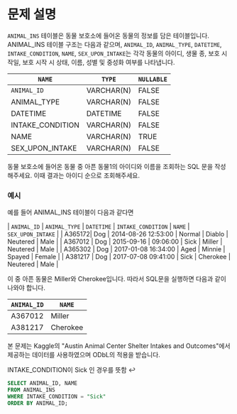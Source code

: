 # 문제 설명
`ANIMAL_INS` 테이블은 동물 보호소에 들어온 동물의 정보를 담은 테이블입니다. ANIMAL_INS 테이블 구조는 다음과 같으며, `ANIMAL_ID`, `ANIMAL_TYPE`, `DATETIME`, `INTAKE_CONDITION`, `NAME`, `SEX_UPON_INTAKE`는 각각 동물의 아이디, 생물 종, 보호 시작일, 보호 시작 시 상태, 이름, 성별 및 중성화 여부를 나타냅니다.

| `NAME` | `TYPE` | `NULLABLE` |
| --- | --- | --- |
| `ANIMAL_ID` | VARCHAR(N) | FALSE |
| ANIMAL_TYPE | VARCHAR(N) | FALSE |
| DATETIME | DATETIME | FALSE |
| INTAKE_CONDITION | VARCHAR(N) | FALSE |
| NAME | VARCHAR(N) | TRUE |
| SEX_UPON_INTAKE | VARCHAR(N) | FALSE |
동물 보호소에 들어온 동물 중 아픈 동물1의 아이디와 이름을 조회하는 SQL 문을 작성해주세요. 이때 결과는 아이디 순으로 조회해주세요.

### 예시
예를 들어 ANIMAL_INS 테이블이 다음과 같다면

| `ANIMAL_ID` | `ANIMAL_TYPE` | `DATETIME` | `INTAKE_CONDITION` | `NAME` | `SEX_UPON_INTAKE` |
| A365172| Dog | 2014-08-26 12:53:00 | Normal | Diablo | Neutered | Male |
| A367012 | Dog | 2015-09-16 | 09:06:00 | Sick | Miller | Neutered | Male |
| A365302 | Dog	| 2017-01-08 16:34:00	| Aged | Minnie | Spayed | Female |
| A381217 | Dog | 2017-07-08 09:41:00 |	Sick | Cherokee | Neutered | Male |

이 중 아픈 동물은 Miller와 Cherokee입니다. 따라서 SQL문을 실행하면 다음과 같이 나와야 합니다.

| `ANIMAL_ID` | `NAME` |
| --- | --- |
| A367012	| Miller |
| A381217 | Cherokee |

본 문제는 Kaggle의 "Austin Animal Center Shelter Intakes and Outcomes"에서 제공하는 데이터를 사용하였으며 ODbL의 적용을 받습니다.

INTAKE_CONDITION이 Sick 인 경우를 뜻함 ↩

```sql
SELECT ANIMAL_ID, NAME 
FROM ANIMAL_INS 
WHERE INTAKE_CONDITION = "Sick" 
ORDER BY ANIMAL_ID;
```